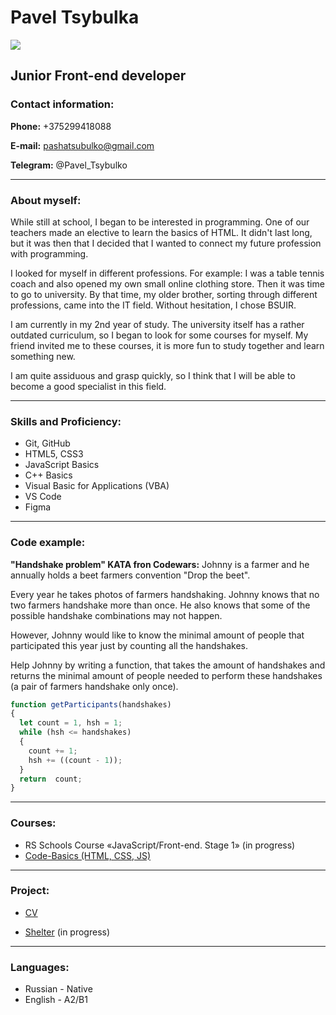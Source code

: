 # Pavel Tsybulka 
![](https://sun9-22.userapi.com/s/v1/ig2/SkjC98lCf7XGNO6CD3zphpMFWsJYa2oAdAx59uS9NVKF0EOvWuuNCLpxKH3yEiUCVyd__73_PrliyILVi93Fblfn.jpg?size=178x200&quality=95&type=album)
## Junior Front-end developer

### Contact information:

**Phone:** +375299418088

**E-mail:** pashatsubulko@gmail.com

**Telegram:** @Pavel_Tsybulko

***

### About myself:

While still at school, I began to be interested in programming. One of our teachers made an elective to learn the basics of HTML. It didn't last long, but it was then that I decided that I wanted to connect my future profession with programming.

I looked for myself in different professions. For example: I was a table tennis coach and also opened my own small online clothing store.
Then it was time to go to university. By that time, my older brother, sorting through different professions, came into the IT field. Without hesitation, I chose BSUIR.

I am currently in my 2nd year of study. The university itself has a rather outdated curriculum, so I began to look for some courses for myself. My friend invited me to these courses, it is more fun to study together and learn something new.

I am quite assiduous and grasp quickly, so I think that I will be able to become a good specialist in this field.

***

### Skills and Proficiency:

* Git, GitHub
* HTML5, CSS3
* JavaScript Basics
* C++ Basics
* Visual Basic for Applications (VBA)
* VS Code
* Figma

***

### Code example:
**"Handshake problem" KATA fron Codewars:** Johnny is a farmer and he annually holds a beet farmers convention "Drop the beet".

Every year he takes photos of farmers handshaking. Johnny knows that no two farmers handshake more than once. He also knows that some of the possible handshake combinations may not happen.

However, Johnny would like to know the minimal amount of people that participated this year just by counting all the handshakes.

Help Johnny by writing a function, that takes the amount of handshakes and returns the minimal amount of people needed to perform these handshakes (a pair of farmers handshake only once).

```js
function getParticipants(handshakes)
{
  let count = 1, hsh = 1;
  while (hsh <= handshakes) 
  {
    count += 1;
    hsh += ((count - 1));
  }
  return  count;
} 
```

***

### Courses:

* RS Schools Course «JavaScript/Front-end. Stage 1» (in progress)
* [Code-Basics (HTML, CSS, JS)](https://ru.code-basics.com/)

***

### Project:

* [CV](https://github.com/Tsubulko/rsschool-cv)

* [Shelter](https://rolling-scopes-school.github.io/tsubulko-JSFE2022Q1/shelter/pages/main/) (in progress)

***

### Languages:

* Russian - Native 
* English -  A2/B1

